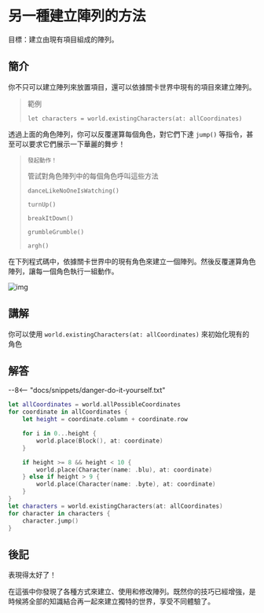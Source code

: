 # 另一種建立陣列的方法

目標：建立由現有項目組成的陣列。

## 簡介

你不只可以建立陣列來放置項目，還可以依據關卡世界中現有的項目來建立陣列。

> 範例
>
> `let characters = world.existingCharacters(at: allCoordinates)`

透過上面的角色陣列，你可以反覆運算每個角色，對它們下達 `jump()` 等指令，甚至可以要求它們展示一下華麗的舞步！

> `發起動作！`
>
> 管試對角色陣列中的每個角色呼叫這些方法
>
> `danceLikeNoOneIsWatching()`
>
> `turnUp()`
>
> `breakItDown()`
>
> `grumbleGrumble()`
>
> `argh()`

在下列程式碼中，依據關卡世界中的現有角色來建立一個陣列。然後反覆運算角色陣列，讓每一個角色執行一組動作。

![img](https://imagedelivery.net/cdkaXPuFls5qlrh3GM4hfA/6535d722-ca60-4b7d-96e1-4728f1803400/public)

## 講解

你可以使用 `world.existingCharacters(at: allCoordinates)` 來初始化現有的角色

## 解答

--8<-- "docs/snippets/danger-do-it-yourself.txt"

```swift linenums="1"
let allCoordinates = world.allPossibleCoordinates
for coordinate in allCoordinates {
    let height = coordinate.column + coordinate.row

    for i in 0...height {
        world.place(Block(), at: coordinate)
    }

    if height >= 8 && height < 10 {
        world.place(Character(name: .blu), at: coordinate)
    } else if height > 9 {
        world.place(Character(name: .byte), at: coordinate)
    }
}
let characters = world.existingCharacters(at: allCoordinates)
for character in characters {
    character.jump()
}
```

## 後記

表現得太好了！

在這張中你發現了各種方式來建立、使用和修改陣列。既然你的技巧已經增強，是時候將全部的知識結合再一起來建立獨特的世界，享受不同體驗了。
